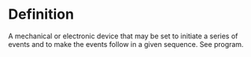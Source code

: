 # Definition

A mechanical or electronic device that may be set to initiate a series
of events and to make the events follow in a given sequence. See
program.
